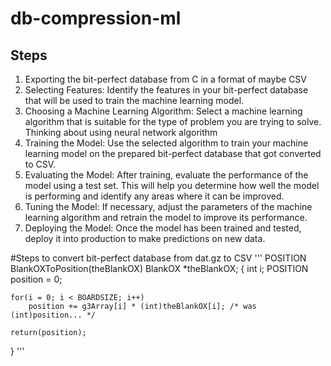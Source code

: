 # db-compression-ml

## Steps
1. Exporting the bit-perfect database from C in a format of maybe CSV
2. Selecting Features: Identify the features in your bit-perfect database that will be used to train the machine learning model. 
3. Choosing a Machine Learning Algorithm: Select a machine learning algorithm that is suitable for the type of problem you are trying to solve. Thinking about using neural network algorithm
4. Training the Model: Use the selected algorithm to train your machine learning model on the prepared bit-perfect database that got converted to CSV. 
5. Evaluating the Model: After training, evaluate the performance of the model using a test set. This will help you determine how well the model is performing and identify any areas where it can be improved.
6. Tuning the Model: If necessary, adjust the parameters of the machine learning algorithm and retrain the model to improve its performance.
7. Deploying the Model: Once the model has been trained and tested, deploy it into production to make predictions on new data.


#Steps to convert bit-perfect database from dat.gz to CSV
'''
POSITION BlankOXToPosition(theBlankOX)
BlankOX *theBlankOX;
{
	int i;
	POSITION position = 0;

	for(i = 0; i < BOARDSIZE; i++)
		position += g3Array[i] * (int)theBlankOX[i]; /* was (int)position... */

	return(position);
}
'''